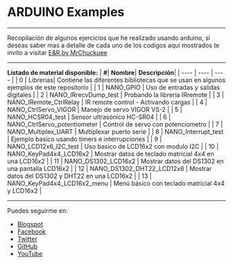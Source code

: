 # ARDUINO Examples
***
Recopilación de algunos ejercicios que he realizado usando arduino, si deseas saber mas a detalle de cada uno de los codigos aqui mostrados te invito a visitar [E&R by MrChuckuee](http://mrchunckuee.blogspot.mx/p/arduino.html)
***
**Listado de material disponible:**
| **#**| **Nombre**| **Descripción**|
| ---- | ---- | ---- | 
| 0 | Librerias| Contiene las diferentes bibliotecas que se usan en algunos ejemplos de este repositorio | 
| 1 | NANO_GPIO | Uso de entradas y salidas digitales |
| 2 | NANO_IRrecvDump_test | Probando la libreria IRremote | 
| 3 | NANO_IRemote_CtrlRelay | IR remote control - Activando cargas |
| 4 | NANO_CtrlServo_VIGOR | Manejo de servo VIGOR VS-2 |
| 5 | NANO_HCSR04_test | Sensor ultrasónico HC-SR04 |
| 6 | NANO_CtrlServo_potentiometer | Control de servo con potenciometro |
| 7 | NANO_Multiplex_UART | Multiplexar puerto serie |
| 8 | NANO_Interrupt_test | Ejemplo basico usando timers e interrupciones |
| 9 | NANO_LCD12x6_I2C_test | Uso basico de LCD16x2 con modulo I2C |
| 10 | NANO_KeyPad4x4_LCD16x2 | Mostrar datos de teclado matricial 4x4 en una LCD16x2  |
| 11 | NANO_DS1302_LCD16x2 | Mostrar datos del DS1302 en una pantalla LCD16x2 |
| 12 | NANO_DS1302_DHT22_LCD12x6 | Mostrar datos del DS1302 y DHT22 en una LCD16x2 |
| 13 | NANO_KeyPad4x4_LCD16x2_menu | Menú básico con teclado matricial 4x4 y LCD16x2 |

***
Puedes seguirme en:
- [Blogspot](http://mrchunckuee.blogspot.com)
- [Facebook](https://www.facebook.com/ElectronicayRobotica)
- [Twitter](https://twitter.com/MrChunckuee)
- [GitHub](https://github.com/MrChunckuee)
- [YouTube](https://www.youtube.com/user/mrchunckueepsr)
